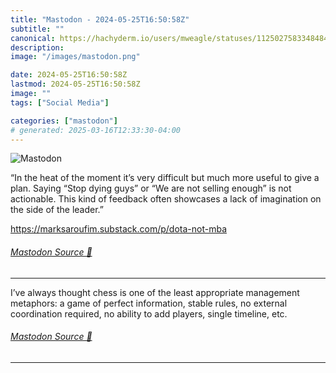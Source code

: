 ```yaml
---
title: "Mastodon - 2024-05-25T16:50:58Z"
subtitle: ""
canonical: https://hachyderm.io/users/mweagle/statuses/112502758334848467
description:
image: "/images/mastodon.png"

date: 2024-05-25T16:50:58Z
lastmod: 2024-05-25T16:50:58Z
image: ""
tags: ["Social Media"]

categories: ["mastodon"]
# generated: 2025-03-16T12:33:30-04:00
---
```

![Mastodon](/images/mastodon.png)

<p>“In the heat of the moment it’s very difficult but much more useful to give a plan. Saying “Stop dying guys” or “We are not selling enough” is not actionable. This kind of feedback often showcases a lack of imagination on the side of the leader.”</p><p><a href="https://marksaroufim.substack.com/p/dota-not-mba" target="_blank" rel="nofollow noopener noreferrer" translate="no"><span class="invisible">https://</span><span class="ellipsis">marksaroufim.substack.com/p/do</span><span class="invisible">ta-not-mba</span></a></p>


###### [Mastodon Source 🐘](https://hachyderm.io/@mweagle/112502758334848467)

___

<p>I’ve always thought chess is one of the least appropriate management metaphors: a game of perfect information, stable rules, no external coordination required, no ability to add players, single timeline, etc.</p>


###### [Mastodon Source 🐘](https://hachyderm.io/@mweagle/112502771204831542)

___
